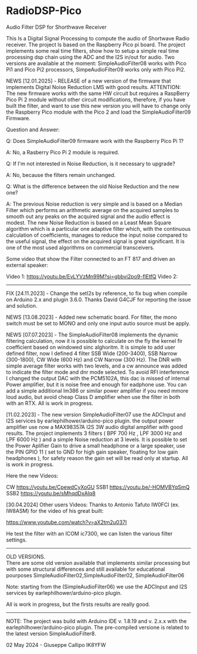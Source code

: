 # RadioDSP-Pico
Audio Filter DSP for Shorthwave Receiver

This Is a Digital Signal Processing to compute the audio of Shortwave Radio receiver. The project Is based on the Raspberry Pico pi board. The project implements some real time filters, show how to setup a simple real time processing dsp chain using the ADC and the I2S in/out for audio. 
Two versions are available at the moment:  SimpleAudioFilter08 works with Pico Pi1 and Pico Pi2 processors, SimpeAudioFilter09 works only with Pico Pi2.

NEWS [12.01.2025] - RELEASE of a new version of the firmware that implements Digital Noise Reduction LMS with good results. 
ATTENTION: The new firmware works with the same HW circuit but requires a RaspBerry Pico Pi 2 module without other circuit modifications,
therefore, if you have built the filter, and want to use this new version you will have to change only the Raspberry Pico module 
with the Pico 2 and load the SimpleAudioFilter09 Firmware.

Question and Answer:

Q: Does SimpleAudioFilter09 firmware work with the Raspberry Pico Pi 1?

A: No, a Rasberry Pico Pi 2 module is required.

Q: If I'm not interested in Noise Reduction, is it necessary to upgrade?

A: No, because the filters remain unchanged.

Q: What is the difference between the old Noise Reduction and the new one?

A: The previous Noise reduction is very simple and is based on a Median Filter which 
   performs an arithmetic average on the acquired samples to smooth out any peaks 
   on the acquired signal and the audio effect is modest.
   The new Noise Reduction is based on a Least Mean Square algorithm which is a particular one 
   adaptive filter which, with the continuous calculation of coefficients, manages to reduce the 
   input noise compared to the useful signal, the effect on the acquired signal is great 
   significant. It is one of the most used algorithms on commercial transceivers.


Some video that show the Filter connected to an FT 817 and driven an external speaker:

Video 1: https://youtu.be/EvLYVzMn99M?si=gbbvi2po9-flEtfQ
Video 2:

----------------------------------------------------------------------------------------------
FIX [24.11.2023] - Change the setI2s by reference, to fix bug when compile on Arduino 2.x and plugin 3.6.0. Thanks David G4CJF for reporting the issue and solution.

NEWS [13.08.2023] - Added new schematic board. For filter, the mono switch must be set to MONO and only one input autio source must be apply.

NEWS [07.07.2023] - The SimpleAudioFilter08 implements the dynamic filtering calculation, now it is possible to calculate on the fly 
the kernel fir coefficient based on windowed sinc alghoritm. It is simple to add user defined filter, now I defined 4 filter
SSB Wide (200-3400), SSB Narrow (300-1800), CW Wide (600 Hz) and CW Narrow (300 Hz). The DNR with simple average filter works with two levels, and a cw announce was added to indicate the filter mode and dnr mode selected. 
To avoid RFI interference I changed the output DAC with the PCM5102A, this dac is missed of internal Power amplifier, but it is noise free and
enough for eadphone use. You can add a simple additional lm386 or similar power amplifier if you need mmore loud audio, but avoid cheap Class D amplifier when use the filter in both with an RTX. 
All is work in progress.  

[11.02.2023] - The new version SimpleAudioFilter07 use the ADCInput and I2S services by earlephilhower/arduino-pico plugin. 
the output power amplifier use now a MAX98357A I2S 3W audio digital amplifier with good results.
The project implements 3 filters ( BPF 700 Hz , LPF 3000 Hz and LPF 6000 Hz ) and a simple Noise reduction at 3 levels.
It is possible to set the Power Aplifier Gain to drive a small headphone or a large speaker, use the PIN GPIO 11 ( set to GND for high gain speaker, floating for low gain headphones ), for safety reason the gain set will be read only at startup.
All is work in progress.

Here the new Videos:

CW    https://youtu.be/CpewdCyXoGU
SSB1  https://youtu.be/-HOMVBYqSmQ
SSB2  https://youtu.be/sMhqdDxAlq8

[30.04.2024] Other users Videos:
Thanks to Antonio  Tafuto IW0FCI (ex. IW8ASM) for the video of his great built:

 https://www.youtube.com/watch?v=aX2tm2u037I 

He test the filter with an ICOM ic7300,  we can listen the various filter settings.

****************************************************************************************************
OLD VERSIONS.  
There are some old version available that implements similar processing but with some structural differences
and still available for educational pourposes
SimpleAudioFilter02,SimpleAudioFilter02, SimpleAudioFilter06 

Note: starting from the (SimpleAudioFilter06) we use the ADCInput and I2S services by earlephilhower/arduino-pico plugin. 

All is work in progress, but the firsts results are really good.
****************************************************************************************************


NOTE: The project was build with Arduino IDE v. 1.8.19 and v. 2.x.x with the earlephilhower/arduino-pico plugin.
      The pre-compiled versione is related to the latest version SimpleAudioFilter8.
      
02 May 2024 - Giuseppe Callipo IK8YFW

